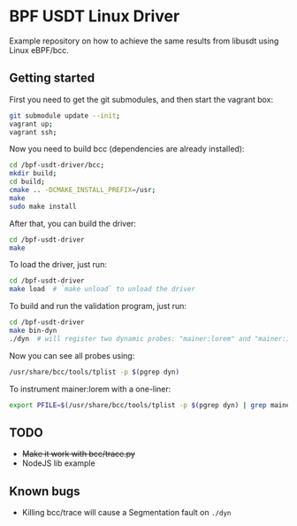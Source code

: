 # BPF USDT Linux Driver

Example repository on how to achieve the same results from libusdt using Linux
eBPF/bcc.

## Getting started

First you need to get the git submodules, and then start the vagrant box:

```bash
git submodule update --init;
vagrant up;
vagrant ssh;
```

Now you need to build bcc (dependencies are already installed):

```bash
cd /bpf-usdt-driver/bcc;
mkdir build;
cd build;
cmake .. -DCMAKE_INSTALL_PREFIX=/usr;
make
sudo make install
```

After that, you can build the driver:

```bash
cd /bpf-usdt-driver
make
```

To load the driver, just run:

```bash
cd /bpf-usdt-driver
make load  # `make unload` to unload the driver
```

To build and run the validation program, just run:

```bash
cd /bpf-usdt-driver
make bin-dyn
./dyn  # will register two dynamic probes: "mainer:lorem" and "mainer:ipsum" and one static probe "opa:treta"
```

Now you can see all probes using:

```bash
/usr/share/bcc/tools/tplist -p $(pgrep dyn)
```

To instrument mainer:lorem with a one-liner:

```bash
export PFILE=$(/usr/share/bcc/tools/tplist -p $(pgrep dyn) | grep mainer:lorem -a | awk '{ printf($1) }') && sudo /usr/share/bcc/tools/trace -p $(pgrep dyn) "u:${PFILE}:mainer:lorem
```

## TODO

* ~~Make it work with bcc/trace.py~~
* NodeJS lib example

## Known bugs

* Killing bcc/trace will cause a Segmentation fault on `./dyn`
